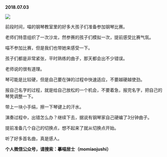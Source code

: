 
          
            
**2018.07.03**



![](//upload-images.jianshu.io/upload_images/51001-b1b7be91bf9f69d2.jpg)




前段时间，喵的钢琴教室里的好多大孩子们准备参加钢琴比赛。

老师们特意组织了一次沙龙，然参赛的孩子们模拟一次，提前感受比赛气氛。

喵不参加比赛，但是我们也带她来感受一下。

孩子们都是非常紧张，平时熟练的曲子，那天都会出不少错误。

老师说的很有道理。

琴可能是比较硬，但是自己要在弹的过程中快速适应，不要越硬越使劲。

报自己名字的过程，就是给自己放松的一个机会，不要着急，报完名字，把自己的琴凳调整一下。

带上一块小手绢，擦一下琴键上的汗水。

演奏过程中，出错怎么办？继续下去，据说有钢琴家自己硬编了3分钟曲子。

提前准备几个自己的切换点，想不起来了就从切换点开始。

听了好多首名曲，真是感人。


**个人微信公众号，请搜索：摹喵居士（momiaojushi）**

          
        